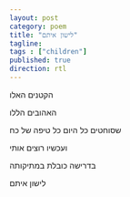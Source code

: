 ```yaml
---
layout: post
category: poem
title: "לישון איתם"
tagline:
tags : ["children"]
published: true
direction: rtl
---
```


הקטנים האלו

האהובים הללו

שסוחטים כל היום כל טיפה של כח

ועכשיו רוצים אותי

בדרישה כובלת במתיקותה

לישון איתם
